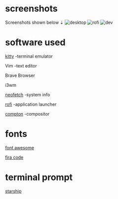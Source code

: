 # screenshots

Screenshots shown below ⇣
![desktop](https://user-images.githubusercontent.com/83631552/165183575-8253a78e-5f8d-458c-a48a-82448c347a73.png)
![rofi](https://user-images.githubusercontent.com/83631552/165183594-aef2750a-afe9-406e-b4b0-bf28f8461224.png)
![dev](https://user-images.githubusercontent.com/83631552/165183662-232691c4-6067-453f-8496-91e0ba6aef05.png)


# software used

[kitty](https://sw.kovidgoyal.net/kitty/ "kitty") -terminal emulator

Vim -text editor

Brave Browser

i3wm

[neofetch](https://github.com/dylanaraps/neofetch) -system info

[rofi](https://github.com/davatorium/rofi) -application launcher

[compton](https://github.com/chjj/compton) -compositor


# fonts

[font awesome](https://github.com/FortAwesome/Font-Awesome)

[fira code](https://github.com/tonsky/FiraCode)


# terminal prompt

[starship](https://starship.rs/)

